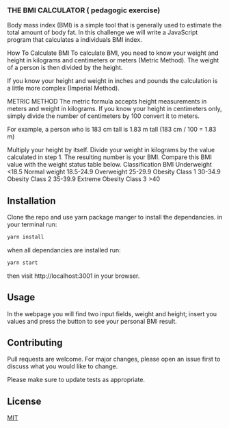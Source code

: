 ### THE BMI CALCULATOR ( pedagogic exercise)

Body mass index (BMI) is a simple tool that is generally used to estimate the total amount of body fat. In this challenge we will write a JavaScript program that calculates a individuals BMI index.

How To Calculate BMI
To calculate BMI, you need to know your weight and height in kilograms and centimeters or meters (Metric Method). The weight of a person is then divided by the height.

If you know your height and weight in inches and pounds the calculation is a little more complex (Imperial Method).

METRIC METHOD
The metric formula accepts height measurements in meters and weight in kilograms. If you know your height in centimeters only, simply divide the number of centimeters by 100 convert it to meters.

For example, a person who is 183 cm tall is 1.83 m tall (183 cm / 100 = 1.83 m)

Multiply your height by itself.
Divide your weight in kilograms by the value calculated in step 1.
The resulting number is your BMI. Compare this BMI value with the weight status table below.
Classification	BMI
Underweight	<18.5
Normal weight	18.5-24.9
Overweight	25-29.9
Obesity Class 1	30-34.9
Obesity Class 2	35-39.9
Extreme Obesity Class 3	>40


## Installation

Clone the repo and use yarn package manger to install the dependancies.
in your terminal run:
```bash
yarn install
```
when all dependancies are installed run: 

```bash
yarn start
```
then visit http://localhost:3001 in your browser.

## Usage

In the webpage you will find two input fields, weight and height; insert you values and press the button to see your personal BMI result.


## Contributing
Pull requests are welcome. For major changes, please open an issue first to discuss what you would like to change.

Please make sure to update tests as appropriate.

## License
[MIT](https://choosealicense.com/licenses/mit/)
